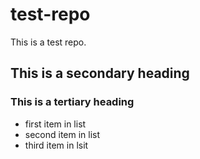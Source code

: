 test-repo
=========
This is a test repo.

## This is a secondary heading

### This is a tertiary heading

* first item in list
* second item in list
* third item in lsit
